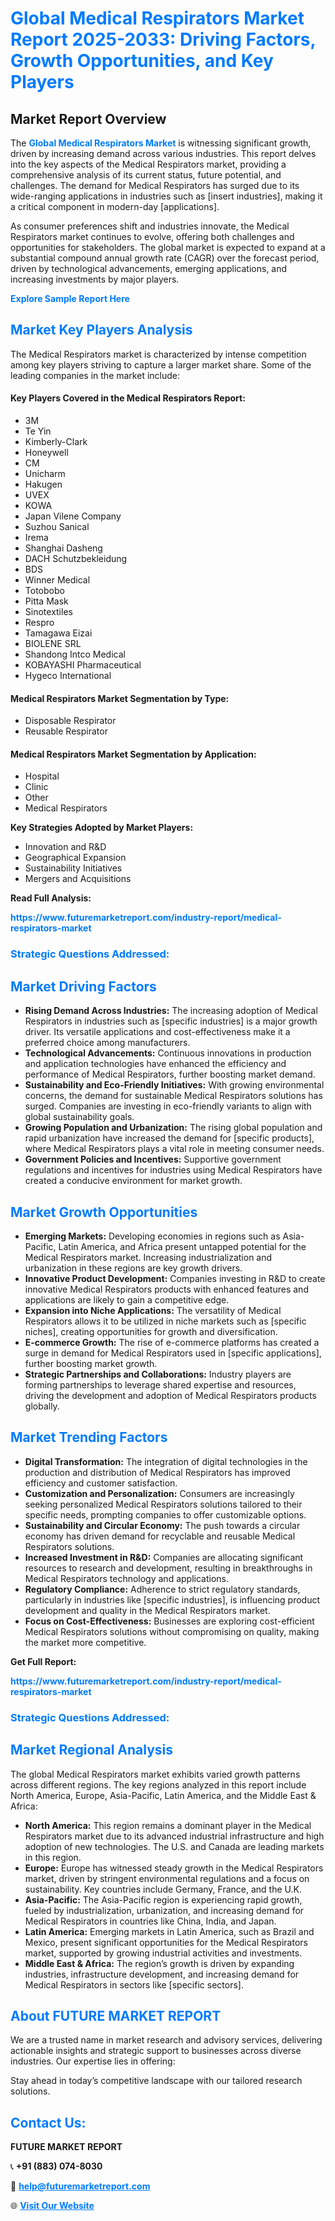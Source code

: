 <h1 style="color: #007BFF;">Global Medical Respirators Market Report 2025-2033: Driving Factors, Growth Opportunities, and Key Players</h1>

<section id="overview">
<h2>Market Report Overview</h2>
<p>The <a href="https://www.futuremarketreport.com/industry-report/medical-respirators-market" style="color: #007BFF; text-decoration: none;"><strong>Global Medical Respirators Market</strong></a> is witnessing significant growth, driven by increasing demand across various industries. This report delves into the key aspects of the Medical Respirators market, providing a comprehensive analysis of its current status, future potential, and challenges. The demand for Medical Respirators has surged due to its wide-ranging applications in industries such as [insert industries], making it a critical component in modern-day [applications].</p>
<p>As consumer preferences shift and industries innovate, the Medical Respirators market continues to evolve, offering both challenges and opportunities for stakeholders. The global market is expected to expand at a substantial compound annual growth rate (CAGR) over the forecast period, driven by technological advancements, emerging applications, and increasing investments by major players.</p>
</section>

<section id="overview">
<p><a href="https://www.futuremarketreport.com/request-sample/reportId=116235" style="color: #007BFF; text-decoration: none;"><strong>Explore Sample Report Here</strong></a></p>
</section>

<section id="key-players">
<h2 style="color: #007BFF;">Market Key Players Analysis</h2>
<p>The Medical Respirators market is characterized by intense competition among key players striving to capture a larger market share. Some of the leading companies in the market include:</p>
<h4>Key Players Covered in the Medical Respirators Report:</h4>
<ul><li>3M</li><li>Te Yin</li><li>Kimberly-Clark</li><li>Honeywell</li><li>CM</li><li>Unicharm</li><li>Hakugen</li><li>UVEX</li><li>KOWA</li><li>Japan Vilene Company</li><li>Suzhou Sanical</li><li>Irema</li><li>Shanghai Dasheng</li><li>DACH Schutzbekleidung</li><li>BDS</li><li>Winner Medical</li><li>Totobobo</li><li>Pitta Mask</li><li>Sinotextiles</li><li>Respro</li><li>Tamagawa Eizai</li><li>BIOLENE SRL</li><li>Shandong Intco Medical</li><li>KOBAYASHI Pharmaceutical</li><li>Hygeco International</li></ul>
<h4>Medical Respirators Market Segmentation by Type:</h4>
<ul><li>Disposable Respirator</li><li>Reusable Respirator</li></ul>

<h4>Medical Respirators Market Segmentation by Application:</h4>
<ul><li>Hospital</li><li>Clinic</li><li>Other</li><li>Medical Respirators</li></ul>
<p><strong>Key Strategies Adopted by Market Players:</strong></p>
<ul>
<li>Innovation and R&D</li>
<li>Geographical Expansion</li>
<li>Sustainability Initiatives</li>
<li>Mergers and Acquisitions</li>
</ul>
</section>

<section>
<p><strong>Read Full Analysis: </strong></p><a href="https://www.futuremarketreport.com/industry-report/medical-respirators-market" style="color: #007BFF; text-decoration: none;"><strong>https://www.futuremarketreport.com/industry-report/medical-respirators-market</strong></a>
<h3 style="color: #007BFF;">Strategic Questions Addressed:</h3>
</section>

<section id="driving-factors">
<h2 style="color: #007BFF;">Market Driving Factors</h2>
<ul>
<li><strong>Rising Demand Across Industries:</strong> The increasing adoption of Medical Respirators in industries such as [specific industries] is a major growth driver. Its versatile applications and cost-effectiveness make it a preferred choice among manufacturers.</li>
<li><strong>Technological Advancements:</strong> Continuous innovations in production and application technologies have enhanced the efficiency and performance of Medical Respirators, further boosting market demand.</li>
<li><strong>Sustainability and Eco-Friendly Initiatives:</strong> With growing environmental concerns, the demand for sustainable Medical Respirators solutions has surged. Companies are investing in eco-friendly variants to align with global sustainability goals.</li>
<li><strong>Growing Population and Urbanization:</strong> The rising global population and rapid urbanization have increased the demand for [specific products], where Medical Respirators plays a vital role in meeting consumer needs.</li>
<li><strong>Government Policies and Incentives:</strong> Supportive government regulations and incentives for industries using Medical Respirators have created a conducive environment for market growth.</li>
</ul>
</section>

<section id="growth-opportunities">
<h2 style="color: #007BFF;">Market Growth Opportunities</h2>
<ul>
<li><strong>Emerging Markets:</strong> Developing economies in regions such as Asia-Pacific, Latin America, and Africa present untapped potential for the Medical Respirators market. Increasing industrialization and urbanization in these regions are key growth drivers.</li>
<li><strong>Innovative Product Development:</strong> Companies investing in R&D to create innovative Medical Respirators products with enhanced features and applications are likely to gain a competitive edge.</li>
<li><strong>Expansion into Niche Applications:</strong> The versatility of Medical Respirators allows it to be utilized in niche markets such as [specific niches], creating opportunities for growth and diversification.</li>
<li><strong>E-commerce Growth:</strong> The rise of e-commerce platforms has created a surge in demand for Medical Respirators used in [specific applications], further boosting market growth.</li>
<li><strong>Strategic Partnerships and Collaborations:</strong> Industry players are forming partnerships to leverage shared expertise and resources, driving the development and adoption of Medical Respirators products globally.</li>
</ul>
</section>

<section id="trending-factors">
<h2 style="color: #007BFF;">Market Trending Factors</h2>
<ul>
<li><strong>Digital Transformation:</strong> The integration of digital technologies in the production and distribution of Medical Respirators has improved efficiency and customer satisfaction.</li>
<li><strong>Customization and Personalization:</strong> Consumers are increasingly seeking personalized Medical Respirators solutions tailored to their specific needs, prompting companies to offer customizable options.</li>
<li><strong>Sustainability and Circular Economy:</strong> The push towards a circular economy has driven demand for recyclable and reusable Medical Respirators solutions.</li>
<li><strong>Increased Investment in R&D:</strong> Companies are allocating significant resources to research and development, resulting in breakthroughs in Medical Respirators technology and applications.</li>
<li><strong>Regulatory Compliance:</strong> Adherence to strict regulatory standards, particularly in industries like [specific industries], is influencing product development and quality in the Medical Respirators market.</li>
<li><strong>Focus on Cost-Effectiveness:</strong> Businesses are exploring cost-efficient Medical Respirators solutions without compromising on quality, making the market more competitive.</li>
</ul>
</section>

<section>
<p><strong>Get Full Report: </strong></p><a href="https://www.futuremarketreport.com/industry-report/medical-respirators-market" style="color: #007BFF; text-decoration: none;"><strong>https://www.futuremarketreport.com/industry-report/medical-respirators-market</strong></a>
<h3 style="color: #007BFF;">Strategic Questions Addressed:</h3>
</section>


<section id="regional-analysis">
<h2 style="color: #007BFF;">Market Regional Analysis</h2>
<p>The global Medical Respirators market exhibits varied growth patterns across different regions. The key regions analyzed in this report include North America, Europe, Asia-Pacific, Latin America, and the Middle East & Africa:</p>
<ul>
<li><strong>North America:</strong> This region remains a dominant player in the Medical Respirators market due to its advanced industrial infrastructure and high adoption of new technologies. The U.S. and Canada are leading markets in this region.</li>
<li><strong>Europe:</strong> Europe has witnessed steady growth in the Medical Respirators market, driven by stringent environmental regulations and a focus on sustainability. Key countries include Germany, France, and the U.K.</li>
<li><strong>Asia-Pacific:</strong> The Asia-Pacific region is experiencing rapid growth, fueled by industrialization, urbanization, and increasing demand for Medical Respirators in countries like China, India, and Japan.</li>
<li><strong>Latin America:</strong> Emerging markets in Latin America, such as Brazil and Mexico, present significant opportunities for the Medical Respirators market, supported by growing industrial activities and investments.</li>
<li><strong>Middle East & Africa:</strong> The region’s growth is driven by expanding industries, infrastructure development, and increasing demand for Medical Respirators in sectors like [specific sectors].</li>
</ul>
</section>

<footer>
<h2 style="color: #007BFF;">About FUTURE MARKET REPORT</h2>
<p>We are a trusted name in market research and advisory services, delivering actionable insights and strategic support to businesses across diverse industries. Our expertise lies in offering:</p>

<p>Stay ahead in today’s competitive landscape with our tailored research solutions.</p>

<h2 style="color: #007BFF;">Contact Us:</h2>
<p><strong>FUTURE MARKET REPORT</strong></p>
<p>📞 <strong>+91 (883) 074-8030</strong></p>
<p>📧 <strong><a href="mailto:help@futuremarketreport.com" style="color: #007BFF;">help@futuremarketreport.com</a></strong></p>
<p>🌐 <strong><a href="https://www.futuremarketreport.com/" style="color: #007BFF;">Visit Our Website</a></strong></p>
</footer>